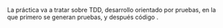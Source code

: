  La práctica va a tratar sobre TDD, desarrollo orientado por pruebas, en la
que primero se generan pruebas, y después código . 
